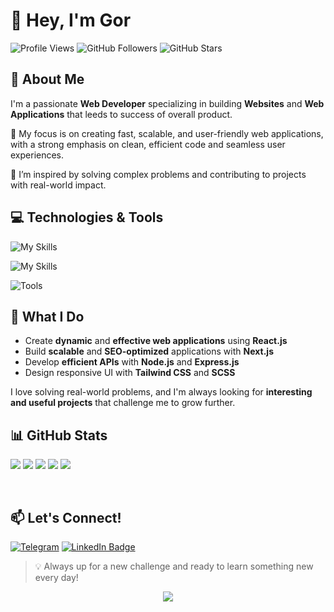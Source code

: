 # 👋 Hey, I'm Gor

![Profile Views](https://komarev.com/ghpvc/?username=Gor-Hoveyan&color=blue&style=flat-square)
![GitHub Followers](https://img.shields.io/github/followers/Gor-Hoveyan?style=flat-square)
![GitHub Stars](https://img.shields.io/github/stars/Gor-Hoveyan?style=flat-square)

## 🚀 About Me
I'm a passionate **Web Developer** specializing in building **Websites** and **Web Applications** that leeds to success of overall product.

🔹 My focus is on creating fast, scalable, and user-friendly web applications, with a strong emphasis on clean, efficient code and seamless user experiences.  

🔹 I’m inspired by solving complex problems and contributing to projects with real-world impact.


## 💻 Technologies & Tools

![My Skills](https://skillicons.dev/icons?i=html,css,sass,tailwind,js,ts)

![My Skills](https://skillicons.dev/icons?i=react,redux,nextjs,nodejs,express,mongodb)

![Tools](https://skillicons.dev/icons?i=git,github,vite,npm,vscode,visualstudio)


## 🌟 What I Do

- Create **dynamic** and **effective web applications** using **React.js**
- Build **scalable** and **SEO-optimized** applications with **Next.js**
- Develop **efficient APIs** with **Node.js** and **Express.js**
- Design responsive UI with **Tailwind CSS** and **SCSS**

I love solving real-world problems, and I'm always looking for **interesting and useful projects** that challenge me to grow further.

## 📊 GitHub Stats
  
![](http://github-profile-summary-cards.vercel.app/api/cards/profile-details?username=Gor-Hoveyan&theme=radical)
![](http://github-profile-summary-cards.vercel.app/api/cards/repos-per-language?username=Gor-Hoveyan&theme=radical)
![](http://github-profile-summary-cards.vercel.app/api/cards/most-commit-language?username=Gor-Hoveyan&theme=radical)
![](http://github-profile-summary-cards.vercel.app/api/cards/stats?username=Gor-Hoveyan&theme=radical)
![](http://github-profile-summary-cards.vercel.app/api/cards/productive-time?username=Gor-Hoveyan&theme=radical&utcOffset=8)

<br>

## 📫 Let's Connect!
[![Telegram](https://go-skill-icons.vercel.app/api/icons?i=telegram)](https://t.me/gorhoveyan)
[![LinkedIn Badge](https://go-skill-icons.vercel.app/api/icons?i=linkedin)](https://www.linkedin.com/in/gorhoveyan/)


> 💡 Always up for a new challenge and ready to learn something new every day!
<div align="center">
     <img src="https://capsule-render.vercel.app/api?type=waving&color=gradient&height=100&section=footer"/>
</div>
